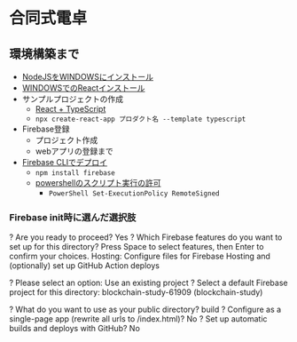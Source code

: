# 合同式電卓

## 環境構築まで

- [NodeJSをWINDOWSにインストール](https://learn.microsoft.com/ja-jp/windows/dev-environment/javascript/nodejs-on-windows)
- [WINDOWSでのReactインストール](https://learn.microsoft.com/ja-jp/windows/dev-environment/javascript/react-on-windows)
- サンプルプロジェクトの作成
  - [React + TypeScript](https://qiita.com/shikichee/items/e547fa2a22d2f6991dac)
  - `npx create-react-app プロダクト名 --template typescript`
- Firebase登録
  - プロジェクト作成
  - webアプリの登録まで
- [Firebase CLIでデプロイ](https://zenn.dev/hisasy/articles/ec057b18566215)
  - `npm install firebase`
  - [powershellのスクリプト実行の許可](https://qiita.com/Targityen/items/3d2e0b5b0b7b04963750)
    - `PowerShell Set-ExecutionPolicy RemoteSigned`

### Firebase init時に選んだ選択肢

? Are you ready to proceed? Yes
? Which Firebase features do you want to set up for this directory? Press Space to select features, then Enter to confirm your choices. Hosting: Configure files for Firebase Hosting and (optionally) set up GitHub Action deploys

? Please select an option: Use an existing project
? Select a default Firebase project for this directory: blockchain-study-61909 (blockchain-study)

? What do you want to use as your public directory? build
? Configure as a single-page app (rewrite all urls to /index.html)? No
? Set up automatic builds and deploys with GitHub? No